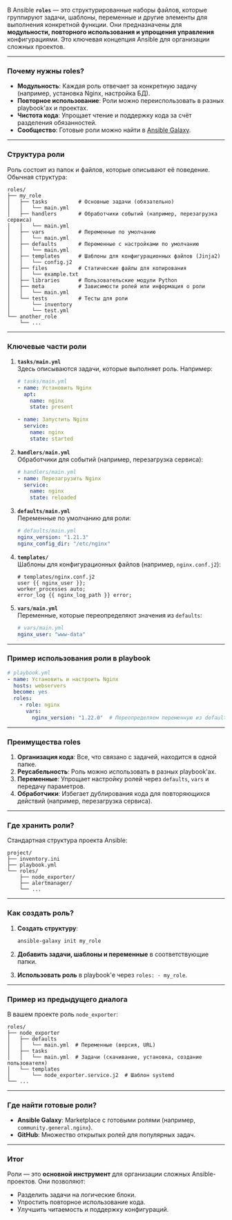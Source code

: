 В Ansible **`roles`** — это структурированные наборы файлов, которые группируют задачи, шаблоны, переменные и другие элементы для выполнения конкретной функции. Они предназначены для **модульности, повторного использования и упрощения управления** конфигурациями. Это ключевая концепция Ansible для организации сложных проектов.

---

### **Почему нужны roles?**
- **Модульность**: Каждая роль отвечает за конкретную задачу (например, установка Nginx, настройка БД).
- **Повторное использование**: Роли можно переиспользовать в разных playbook'ах и проектах.
- **Чистота кода**: Упрощает чтение и поддержку кода за счёт разделения обязанностей.
- **Сообщество**: Готовые роли можно найти в [Ansible Galaxy](https://galaxy.ansible.com/).

---

### **Структура роли**
Роль состоит из папок и файлов, которые описывают её поведение. Обычная структура:

```plaintext
roles/
├── my_role
│   ├── tasks          # Основные задачи (обязательно)
│   │   └── main.yml
│   ├── handlers       # Обработчики событий (например, перезагрузка сервиса)
│   │   └── main.yml
│   ├── vars           # Переменные по умолчанию
│   │   └── main.yml
│   ├── defaults       # Переменные с настройками по умолчанию
│   │   └── main.yml
│   ├── templates      # Шаблоны для конфигурационных файлов (Jinja2)
│   │   └── config.j2
│   ├── files          # Статические файлы для копирования
│   │   └── example.txt
│   ├── libraries      # Пользовательские модули Python
│   ├── meta           # Зависимости ролей или информация о роли
│   │   └── main.yml
│   └── tests          # Тесты для роли
│       └── inventory
│       └── test.yml
└── another_role
    └── ...
```

---

### **Ключевые части роли**
1. **`tasks/main.yml`**  
   Здесь описываются задачи, которые выполняет роль. Например:
   ```yaml
   # tasks/main.yml
   - name: Установить Nginx
     apt:
       name: nginx
       state: present

   - name: Запустить Nginx
     service:
       name: nginx
       state: started
   ```

2. **`handlers/main.yml`**  
   Обработчики для событий (например, перезагрузка сервиса):
   ```yaml
   # handlers/main.yml
   - name: Перезагрузить Nginx
     service:
       name: nginx
       state: reloaded
   ```

3. **`defaults/main.yml`**  
   Переменные по умолчанию для роли:
   ```yaml
   # defaults/main.yml
   nginx_version: "1.21.3"
   nginx_config_dir: "/etc/nginx"
   ```

4. **`templates/`**  
   Шаблоны для конфигурационных файлов (например, `nginx.conf.j2`):
   ```jinja2
   # templates/nginx.conf.j2
   user {{ nginx_user }};
   worker_processes auto;
   error_log {{ nginx_log_path }} error;
   ```

5. **`vars/main.yml`**  
   Переменные, которые переопределяют значения из `defaults`:
   ```yaml
   # vars/main.yml
   nginx_user: "www-data"
   ```

---

### **Пример использования роли в playbook**
```yaml
# playbook.yml
- name: Установить и настроить Nginx
  hosts: webservers
  become: yes
  roles:
    - role: nginx
      vars:
        nginx_version: "1.22.0"  # Переопределяем переменную из defaults
```

---

### **Преимущества roles**
1. **Организация кода**: Все, что связано с задачей, находится в одной папке.
2. **Реусабельность**: Роль можно использовать в разных playbook'ах.
3. **Переменные**: Упрощает настройку ролей через `defaults`, `vars` и передачу параметров.
4. **Обработчики**: Избегает дублирования кода для повторяющихся действий (например, перезагрузка сервиса).

---

### **Где хранить роли?**
Стандартная структура проекта Ansible:
```plaintext
project/
├── inventory.ini
├── playbook.yml
└── roles/
    ├── node_exporter/
    ├── alertmanager/
    └── ...
```

---

### **Как создать роль?**
1. **Создать структуру**:
   ```bash
   ansible-galaxy init my_role
   ```

2. **Добавить задачи, шаблоны и переменные** в соответствующие папки.

3. **Использовать роль** в playbook'е через `roles: - my_role`.

---

### **Пример из предыдущего диалога**
В вашем проекте роль `node_exporter`:
```plaintext
roles/
├── node_exporter
│   ├── defaults
│   │   └── main.yml  # Переменные (версия, URL)
│   ├── tasks
│   │   └── main.yml  # Задачи (скачивание, установка, создание пользователя)
│   └── templates
│       └── node_exporter.service.j2  # Шаблон systemd
└── ...
```

---

### **Где найти готовые роли?**
- **Ansible Galaxy**: Marketplace с готовыми ролями (например, `community.general.nginx`).
- **GitHub**: Множество открытых ролей для популярных задач.

---

### **Итог**
Роли — это **основной инструмент** для организации сложных Ansible-проектов. Они позволяют:
- Разделить задачи на логические блоки.
- Упростить повторное использование кода.
- Улучшить читаемость и поддержку конфигураций.
